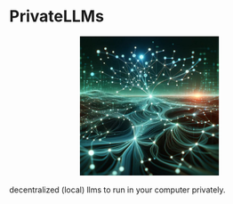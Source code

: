 # PrivateLLMs
<p align="center">
  <img src="https://github.com/Esmail-ibraheem/Private-llms/blob/main/PrivateLLMs.jpg" alt="Your Image Description" width="250" height=250">
</p>
decentralized (local) llms to run in your computer privately. 

